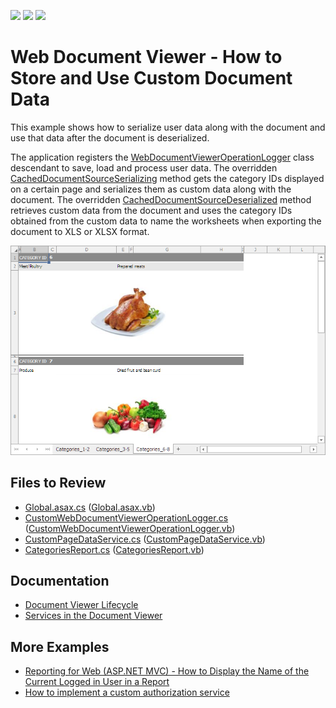 <!-- default badges list -->
![](https://img.shields.io/endpoint?url=https://codecentral.devexpress.com/api/v1/VersionRange/581556341/2022.2)
[![](https://img.shields.io/badge/Open_in_DevExpress_Support_Center-FF7200?style=flat-square&logo=DevExpress&logoColor=white)](https://supportcenter.devexpress.com/ticket/details/T1136189)
[![](https://img.shields.io/badge/📖_How_to_use_DevExpress_Examples-e9f6fc?style=flat-square)](https://docs.devexpress.com/GeneralInformation/403183)
<!-- default badges end -->
# Web Document Viewer - How to Store and Use Custom Document Data

This example shows how to serialize user data along with the document and use that data after the document is deserialized.

The application registers the [WebDocumentViewerOperationLogger](https://docs.devexpress.com/XtraReports/DevExpress.XtraReports.Web.WebDocumentViewer.WebDocumentViewerOperationLogger) 
class descendant to save, load and process user data. The overridden [CachedDocumentSourceSerializing](https://docs.devexpress.com/XtraReports/DevExpress.XtraReports.Web.WebDocumentViewer.WebDocumentViewerOperationLogger.---Zf----Sy----) method gets the category IDs displayed on a certain page and serializes them as custom data along with the document. The overridden [CachedDocumentSourceDeserialized](https://docs.devexpress.com/XtraReports/DevExpress.XtraReports.Web.WebDocumentViewer.WebDocumentViewerOperationLogger.--cK-------9--a-) method retrieves custom data from the document and uses the category IDs obtained from the custom data to name the worksheets when exporting the document to XLS or XLSX format.

![](Images/screenshot-export-excel.png)

## Files to Review

- [Global.asax.cs](CS/CustomCachedDocumentSourceSerialization/Global.asax.cs#L10) ([Global.asax.vb](VB/CustomCachedDocumentSourceSerialization/Global.asax.vb#L12))
- [CustomWebDocumentViewerOperationLogger.cs](CS/CustomCachedDocumentSourceSerialization/CustomWebDocumentViewerOperationLogger.cs) ([CustomWebDocumentViewerOperationLogger.vb](VB/CustomCachedDocumentSourceSerialization/CustomWebDocumentViewerOperationLogger.vb))
- [CustomPageDataService.cs](CS/CustomCachedDocumentSourceSerialization/CustomPageDataService.cs) ([CustomPageDataService.vb](VB/CustomCachedDocumentSourceSerialization/CustomPageDataService.vb))
- [CategoriesReport.cs](CS/CustomCachedDocumentSourceSerialization/CategoriesReport.cs) ([CategoriesReport.vb](VB/CustomCachedDocumentSourceSerialization/CategoriesReport.vb))


## Documentation

- [Document Viewer Lifecycle](https://docs.devexpress.com/XtraReports/401587/web-reporting/general-information-on-web-reporting/document-viewer-lifecycle)
- [Services in the Document Viewer](https://docs.devexpress.com/XtraReports/400226/web-reporting/asp-net-mvc-reporting/document-viewer-in-asp-net-mvc-applications/customization/register-services-in-the-document-viewer)

## More Examples

- [Reporting for Web (ASP.NET MVC) - How to Display the Name of the Current Logged in User in a Report](https://github.com/DevExpress-Examples/Reporting_webdocumentviewer-xrpageinfo-with-pageinfousername-display-the-name-of-a-logged-t484189)
- [How to implement a custom authorization service](https://github.com/DevExpress-Examples/Reporting_how-to-implement-a-custom-authorization-service-t488888)
